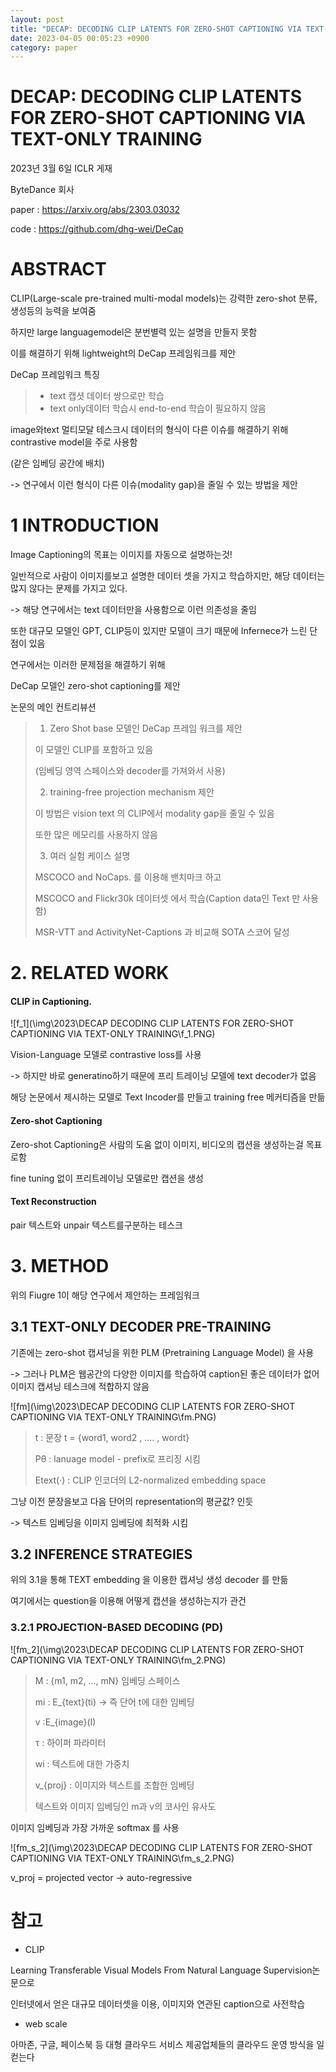 ```yaml
---
layout: post
title: "DECAP: DECODING CLIP LATENTS FOR ZERO-SHOT CAPTIONING VIA TEXT-ONLY TRAINING"
date: 2023-04-05 00:05:23 +0900
category: paper
---
```


# DECAP: DECODING CLIP LATENTS FOR ZERO-SHOT CAPTIONING VIA TEXT-ONLY TRAINING

2023년 3월 6일 ICLR 게재

ByteDance 회사

paper : https://arxiv.org/abs/2303.03032

code : https://github.com/dhg-wei/DeCap



# ABSTRACT

CLIP(Large-scale pre-trained multi-modal models)는 강력한 zero-shot 분류, 생성등의 능력을 보여줌

하지만 large languagemodel은 분번별력 있는 설명을 만들지 못함

이를 해결하기 위해 lightweight의 DeCap 프레임워크를 제안

DeCap 프레임워크 특징

> - text 캡셧 데이터 쌍으로만 학습 
> - text only데이터 학습시 end-to-end 학습이 필요하지 않음

image와text 멀티모달 테스크시 데이터의 형식이 다른 이슈를 해결하기 위해 contrastive model을 주로 사용함

(같은 임베딩 공간에 배치)

-> 연구에서 이런 형식이 다른 이슈(modality gap)을 줄일 수 있는 방법을 제안



# 1 INTRODUCTION

Image Captioning의 목표는 이미지를 자동으로 설명하는것!

일반적으로 사람이 이미지를보고 설명한 데이터 셋을 가지고 학습하지만, 해당 데이터는 많지 않다는 문제를 가지고 있다.

-> 해당 연구에서는 text 데이터만을 사용함으로 이런 의존성을 줄임

또한 대규모 모델인 GPT, CLIP등이 있지만 모델이 크기 때문에 Infernece가 느린 단점이 있음

연구에서는 이러한 문제점을 해결하기 위해 

DeCap 모델인  zero-shot captioning를 제안

논문의 메인 컨트리뷰션

> 1. Zero Shot base 모델인 DeCap 프레임 워크를 제안
>
> 이 모델인 CLIP를 포함하고 있음
>
> (임베딩 영역 스페이스와 decoder를 가져와서 사용)
>
> 2. training-free projection mechanism 제안
>
> 이 방법은 vision text 의 CLIP에서 modality gap을 줄일 수 있음
>
> 또한 많은 메모리를 사용하지 않음
>
> 3. 여러 실험 케이스 설명
>
>  MSCOCO and NoCaps. 를 이용해 밴치마크 하고 
>
> MSCOCO and Flickr30k 데이터셋 에서 학습(Caption data인 Text 만 사용함)
>
> MSR-VTT and ActivityNet-Captions 과 비교해 SOTA 스코어 달성



# 2. RELATED WORK

#### CLIP in Captioning.

![f_1](\img\2023\DECAP DECODING CLIP LATENTS FOR ZERO-SHOT CAPTIONING VIA TEXT-ONLY TRAINING\f_1.PNG)

Vision-Language 모델로 contrastive loss를 사용 

-> 하지만 바로 generatino하기 때문에 프리 트레이닝 모델에 text decoder가 없음

해당 논문에서 제시하는 모델로 Text Incoder를 만들고 training free 메커티즘을 만듦

#### Zero-shot Captioning

Zero-shot Captioning은 사람의 도움 없이 이미지, 비디오의 캡션을 생성하는걸 목표로함

fine tuning 없이 프리트레이닝 모델로만 캡션을 생성

#### Text Reconstruction

pair 텍스트와 unpair 텍스트를구분하는 테스크



# 3. METHOD

위의 Fiugre 1이 해당 연구에서 제안하는 프레임워크

## 3.1 TEXT-ONLY DECODER PRE-TRAINING

기존에는 zero-shot 캡셔닝을 위한 PLM (Pretraining Language Model) 을 사용

-> 그러나 PLM은 웹공간의 다양한 이미지를 학습하여 caption된 좋은 데이터가 없어 이미지 캡셔닝 테스크에 적합하지 않음

![fm](\img\2023\DECAP DECODING CLIP LATENTS FOR ZERO-SHOT CAPTIONING VIA TEXT-ONLY TRAINING\fm.PNG)

> t : 문장  t = {word1, word2 , .... , wordt}
>
> Pθ : lanuage model - prefix로 프리징 시킴
>
> Etext(·) : CLIP 인코더의 L2-normalized embedding space

그냥 이전 문장을보고 다음 단어의 representation의 평균값? 인듯

-> 텍스트 임베딩을 이미지  임베딩에 최적화 시킴

## 3.2 INFERENCE STRATEGIES

위의 3.1을 통해 TEXT embedding 을 이용한 캡셔닝 생성 decoder 를 만듦

여기에서는 question을 이용해 어떻게 캡션을 생성하는지가 관건

### 3.2.1 PROJECTION-BASED DECODING (PD)

![fm_2](\img\2023\DECAP DECODING CLIP LATENTS FOR ZERO-SHOT CAPTIONING VIA TEXT-ONLY TRAINING\fm_2.PNG)

> M : {m1, m2, ..., mN}  임베딩 스페이스
>
> mi : E_{text}(ti)  -> 즉 단어 t에 대한 임베딩
>
> v :E_{image}(I)
>
> τ : 하이퍼 파라미터 
>
> wi : 텍스트에 대한 가중치
>
> v_{proj} : 이미지와 텍스트를 조합한 임베딩 
>
> 텍스트와 이미지 임베딩인 m과 v의 코사인 유사도 

이미지 임베딩과 가장 가까운 softmax 를 사용 

![fm_s_2](\img\2023\DECAP DECODING CLIP LATENTS FOR ZERO-SHOT CAPTIONING VIA TEXT-ONLY TRAINING\fm_s_2.PNG)

v_proj = projected vector -> auto-regressive 

















# 참고

- CLIP

Learning Transferable Visual Models From Natural Language Supervision논문으로

인터넷에서 얻은 대규모 데이터셋을 이용, 이미지와 연관된 caption으로 사전학습

- web scale

아마존, 구글, 페이스북 등 대형 클라우드 서비스 제공업체들의 클라우드 운영 방식을 일컫는다